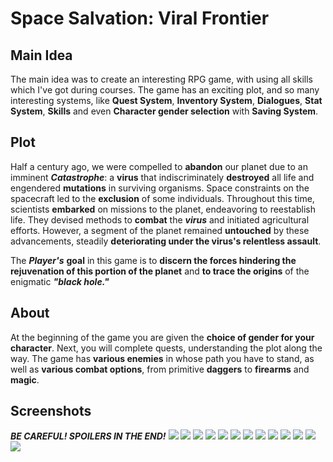 # Space Salvation: Viral Frontier
## Main Idea
The main idea was to create an interesting RPG game, with using all skills which I've got during courses. The game has an exciting plot, and so many interesting systems, like **Quest System**, **Inventory System**, **Dialogues**, **Stat System**, **Skills** and even **Character gender selection** with **Saving System**.

## Plot
Half a century ago, we were compelled to **abandon** our planet due to an imminent *****Catastrophe*****: a **virus** that indiscriminately **destroyed** all life and engendered **mutations** in surviving organisms. Space constraints on the spacecraft led to the **exclusion** of some individuals. Throughout this time, scientists **embarked** on missions to the planet, endeavoring to reestablish life. They devised methods to **combat** the *****virus***** and initiated agricultural efforts. However, a segment of the planet remained **untouched** by these advancements, steadily **deteriorating under the virus's relentless assault**.

The ***Player's*** **goal** in this game is to **discern the forces hindering the rejuvenation of this portion of the planet** and **to trace the origins** of the enigmatic *****"black hole."*****

## About
At the beginning of the game you are given the **choice of gender for your character**. Next, you will complete quests, understanding the plot along the way. The game has **various enemies** in whose path you have to stand, as well as **various combat options**, from primitive **daggers** to **firearms** and **magic**.

## Screenshots
*****BE CAREFUL! SPOILERS IN THE END!*****
<img src = "Assets/Screenshots/menu.png"> </img>
<img src = "Assets/Screenshots/picking_character.png"> </img>
<img src = "Assets/Screenshots/first_cinematic_1.png"> </img>
<img src = "Assets/Screenshots/first_cinematic_3.png"> </img>
<img src = "Assets/Screenshots/first_cinematic_4.png"> </img>
<img src = "Assets/Screenshots/first_quest.png"> </img>
<img src = "Assets/Screenshots/equipment.png"> </img>
<img src = "Assets/Screenshots/equiped_items.png"> </img>
<img src = "Assets/Screenshots/second_scene_1.png"> </img>
<img src = "Assets/Screenshots/second_scene_2.png"> </img>
<img src = "Assets/Screenshots/combat.png"> </img>
<img src = "Assets/Screenshots/map.png"> </img>
<img src = "Assets/Screenshots/boss_cinematic_1.png"> </img>
